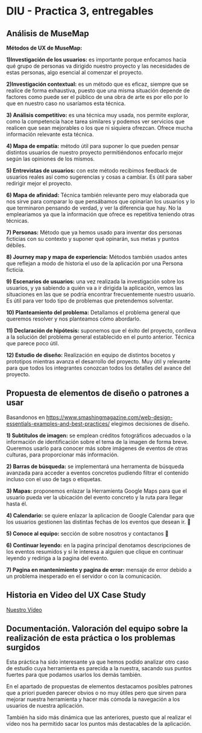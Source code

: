 # DIU - Practica 3, entregables

## Análisis de MuseMap   
**Métodos de UX de MuseMap:**

**1)Investigación de los usuarios:** es importante porque enfocamos hacia qué grupo de personas va dirigido nuestro proyecto y las necesidades de estas personas, algo esencial al comenzar el proyecto.

**2)Investigación contextual:** es un método que es eficaz, siempre que se realice de forma exhaustiva, puesto que una misma situación depende de factores como puede ser el público de una obra de arte es por ello por lo que en nuestro caso no usaríamos esta técnica.

**3) Análisis competitivo:** es una técnica muy usada, nos permite explorar, como la competencia hace tarea similares y podemos ver servicios que realicen que sean mejorables o los que ni siquiera ofrezcan. Ofrece mucha información relevante esta técnica.

**4) Mapa de empatía:** método útil para suponer lo que pueden pensar distintos usuarios de nuestro proyecto permitiéndonos enfocarlo mejor según las opiniones de los mismos.

**5) Entrevistas de usuarios:** con este método recibimos feedback de usuarios reales así como sugerencias y cosas a cambiar. Es útil para saber redirigir mejor el proyecto.

**6) Mapa de afinidad:** Técnica también relevante pero muy elaborada que nos sirve para comparar lo que pensábamos que opinarían los usuarios y lo que terminaron pensando de verdad, y ver la diferencia que hay. No la empleariamos ya que la información que ofrece es repetitiva teniendo otras técnicas.

**7) Personas:** Método que ya hemos usado para inventar dos personas ficticias con su contexto y suponer qué opinarán, sus metas y puntos débiles.

**8) Journey map y mapa de experiencia:** Métodos también usados antes que reflejan  a modo de historia el uso de la aplicación por una Persona ficticia.

**9) Escenarios de usuarios:** una vez realizada la investigación sobre los usuarios, y ya sabiendo a quién va a ir dirigida la aplicación, vemos las situaciones en las que se podría encontrar frecuentemente nuestro usuario. Es útil para ver todo tipo de problemas que pretendemos solventar.

**10) Planteamiento del problema:** Detallamos el problema general que queremos resolver y nos planteamos cómo abordarlo.

**11) Declaración de hipótesis:** suponemos que el éxito del proyecto, conlleva a la solución del problema general establecido en el punto anterior. Técnica que parece poco útil.

**12) Estudio de diseño:** Realización en equipo de distintos bocetos y prototipos mientras avanza el desarrollo del proyecto. Muy útil y relevante para que todos los integrantes conozcan todos los detalles del avance del proyecto.



## Propuesta de elementos de diseño o patrones a usar 

Basandonos en  https://www.smashingmagazine.com/web-design-essentials-examples-and-best-practices/ elegimos decisiones de diseño.

**1) Subtitulos de imagen:** se emplean créditos fotográficos adecuados o la información de identificación sobre el tema de la imagen de forma breve. Queremos usarlo para conocer más sobre imágenes de eventos de otras culturas, para proporcionar más información.

**2) Barras de búsqueda:** se implementará una herramenta de búsqueda avanzada para acceder a eventos concretos pudiendo filtrar el contenido incluso con el uso de tags o etiquetas.

**3) Mapas:** proponemos enlazar la Herramienta Google Maps para que el usuario pueda ver la ubicación del evento concreto y la ruta para llegar hasta él. 

**4) Calendario:** se quiere enlazar la aplicacion de Google Calendar para que los usuarios gestionen las distintas fechas de los eventos que desean ir. :calendar:

**5) Conoce al equipo:** sección de sobre nosotros y contactanos :iphone:

**6) Continuar leyendo:** en la pagina principal denotamos descripciones de los eventos resumidos y si le interesa a alguien que clique en continuar leyendo y rediriga a  la pagina del evento.

**7) Pagina en mantenimiento y pagina de error:** mensaje de error debido a un problema inesperado en el servidor o con la comunicación.


## Historia en Video del UX Case Study
[Nuestro Vídeo](https://youtu.be/ZADtnPtMGdU)    

## Documentación. Valoración del equipo sobre la realización de esta práctica o los problemas surgidos

Esta práctica ha sido interesante ya que hemos podido analizar otro caso de estudio cuya herramienta es parecida a la nuestra, sacando sus puntos fuertes para que podamos usarlos los demás también.

En el apartado de propuestas de elementos destacamos posibles patrones que a priori pueden parecer obvios o no muy útiles pero que sirven para mejorar nuestra herramienta y hacer más cómoda la navegación a los usuarios de nuestra aplicación.

También ha sido más dinámica que las anteriores, puesto que al realizar el vídeo nos ha permitido sacar los puntos más destacables de la aplicación.
